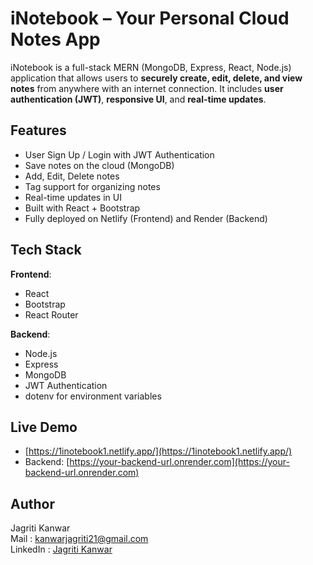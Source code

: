 # iNotebook – Your Personal Cloud Notes App

iNotebook is a full-stack MERN (MongoDB, Express, React, Node.js) application that allows users to **securely create, edit, delete, and view notes** from anywhere with an internet connection. It includes **user authentication (JWT)**, **responsive UI**, and **real-time updates**.

## Features

- User Sign Up / Login with JWT Authentication
- Save notes on the cloud (MongoDB)
- Add, Edit, Delete notes
- Tag support for organizing notes
- Real-time updates in UI
- Built with React + Bootstrap
- Fully deployed on Netlify (Frontend) and Render (Backend)

## Tech Stack

**Frontend**:
- React
- Bootstrap
- React Router

**Backend**:
- Node.js
- Express
- MongoDB
- JWT Authentication
- dotenv for environment variables

## Live Demo

- [https://1inotebook1.netlify.app/](https://1inotebook1.netlify.app/)
- Backend: [https://your-backend-url.onrender.com](https://your-backend-url.onrender.com)

## Author
Jagriti Kanwar
<br>
Mail : [kanwarjagriti21@gmail.com ](mailto:kanwarjagriti21@gmail.com)
<br>
LinkedIn : [Jagriti Kanwar](https://www.linkedin.com/in/jagriti-kanwar)

